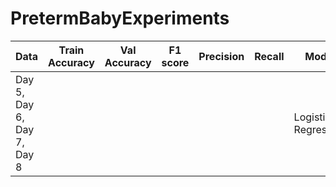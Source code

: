 # PretermBabyExperiments

| Data | Train Accuracy | Val Accuracy| F1 score | Precision | Recall | Model | Remarks | Features |
| --- | --- | --- | --- | --- | --- | --- | --- | --- |
| Day 5, Day 6, Day 7, Day 8 |  |  | | | | Logistic Regression|
